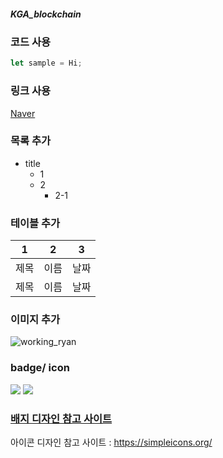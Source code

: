 ##### KGA_blockchain

### 코드 사용
``` JavaScript
let sample = Hi;
```

### 링크 사용
[Naver](http://www.naver.com)

### 목록 추가
* title
  * 1
  * 2
    * 2-1

### 테이블 추가
1 | 2 | 3
---|---|---
제목 | 이름 | 날짜
제목 | 이름 | 날짜

### 이미지 추가
![working_ryan](https://user-images.githubusercontent.com/107897852/174938371-09b9c4b0-e95a-4fa1-bbbd-73b04d8fdef8.gif)

### badge/ icon
<img src="https://img.shields.io/badge/github-181717?style=for-the-badge&logo=github&logoColor=white">
<img src="https://img.shields.io/badge/JavaScript-FCC624?style=for-the-badge&logo=javascript&logoColor=black">

### [배지 디자인 참고 사이트](https://shields.io/)
아이콘 디자인 참고 사이트 : https://simpleicons.org/
